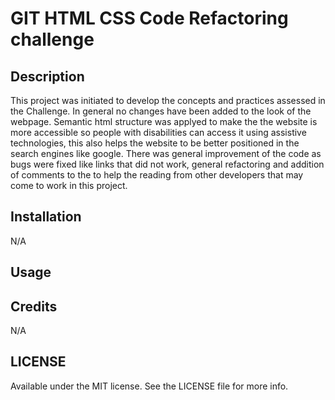 # GIT HTML CSS Code Refactoring challenge

## Description

This project was initiated to develop the concepts and practices assessed in the Challenge.
In general no changes have been added to the look of the webpage.
Semantic html structure was applyed to make the the website is more accessible so people with disabilities can access it using assistive technologies, this also helps the website to be better positioned in the search engines like google.
There was general improvement of the code as bugs were fixed like links that did not work, general refactoring and addition of comments to the to help the reading from other developers that may come to work in this project.


## Installation

N/A

## Usage


 
## Credits

N/A

## LICENSE

Available under the MIT license. See the LICENSE file for more info.